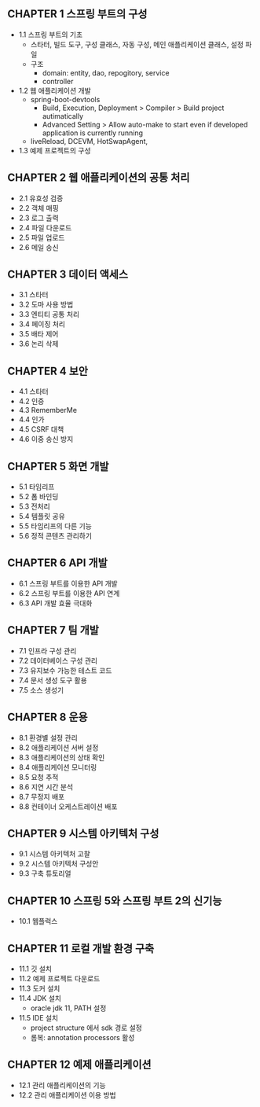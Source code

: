 ## CHAPTER 1 스프링 부트의 구성
* 1.1 스프링 부트의 기초
	* 스타터, 빌드 도구, 구성 클래스, 자동 구성, 메인 애플리케이션 클래스, 설정 파일
	* 구조
		* domain: entity, dao, repogitory, service
		* controller
* 1.2 웹 애플리케이션 개발
	* spring-boot-devtools
		* Build, Execution, Deployment > Compiler > Build project autimatically 
		* Advanced Setting > Allow auto-make to start even if developed application is currently running
	* liveReload, DCEVM, HotSwapAgent,
* 1.3 예제 프로젝트의 구성

## CHAPTER 2 웹 애플리케이션의 공통 처리
* 2.1 유효성 검증
* 2.2 객체 매핑
* 2.3 로그 출력
* 2.4 파일 다운로드
* 2.5 파일 업로드
* 2.6 메일 송신

## CHAPTER 3 데이터 액세스
* 3.1 스타터
* 3.2 도마 사용 방법
* 3.3 엔티티 공통 처리
* 3.4 페이징 처리
* 3.5 배타 제어
* 3.6 논리 삭제

## CHAPTER 4 보안
* 4.1 스타터
* 4.2 인증
* 4.3 RememberMe
* 4.4 인가
* 4.5 CSRF 대책
* 4.6 이중 송신 방지

## CHAPTER 5 화면 개발
* 5.1 타임리프
* 5.2 폼 바인딩
* 5.3 전처리
* 5.4 템플릿 공유
* 5.5 타임리프의 다른 기능
* 5.6 정적 콘텐츠 관리하기

## CHAPTER 6 API 개발
* 6.1 스프링 부트를 이용한 API 개발
* 6.2 스프링 부트를 이용한 API 연계
* 6.3 API 개발 효율 극대화

## CHAPTER 7 팀 개발
* 7.1 인프라 구성 관리
* 7.2 데이터베이스 구성 관리
* 7.3 유지보수 가능한 테스트 코드
* 7.4 문서 생성 도구 활용
* 7.5 소스 생성기

## CHAPTER 8 운용
* 8.1 환경별 설정 관리
* 8.2 애플리케이션 서버 설정
* 8.3 애플리케이션의 상태 확인
* 8.4 애플리케이션 모니터링
* 8.5 요청 추적
* 8.6 지연 시간 분석
* 8.7 무정지 배포
* 8.8 컨테이너 오케스트레이션 배포

## CHAPTER 9 시스템 아키텍처 구성
* 9.1 시스템 아키텍처 고찰
* 9.2 시스템 아키텍처 구성안
* 9.3 구축 튜토리얼

## CHAPTER 10 스프링 5와 스프링 부트 2의 신기능
* 10.1 웹플럭스

## CHAPTER 11 로컬 개발 환경 구축
* 11.1 깃 설치
* 11.2 예제 프로젝트 다운로드
* 11.3 도커 설치
* 11.4 JDK 설치
	* oracle jdk 11, PATH 설정
* 11.5 IDE 설치
	* project structure 에서 sdk 경로 설정
	* 롬복: annotation processors 활성

## CHAPTER 12 예제 애플리케이션
* 12.1 관리 애플리케이션의 기능
* 12.2 관리 애플리케이션 이용 방법 